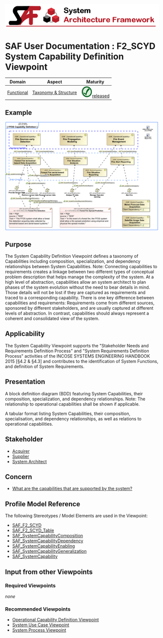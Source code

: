 ![System Architecture Framework](../diagrams/Banner_SAF.png)
# SAF User Documentation : **F2_SCYD** System Capability Definition Viewpoint
|**Domain**|**Aspect**|**Maturity**|
| --- | --- | --- |
|[Functional](../domains.md#Domain-Functional)|[Taxonomy & Structure](../aspects.md#Aspect-Taxonomy-&-Structure)|![Released](../diagrams/Symbol_confirmed.png )[released](../using-saf/maturity.md#released)|
## Example
![System-Capability-Definition-Viewpoint-primary-example.svg](../diagrams/vp-examples/System-Capability-Definition-Viewpoint-primary-example.svg)
## Purpose
The System Capability Definition Viewpoint defines a taxonomy of Capabilities including composition, specialization, and dependency relationships between System Capabilities.
Note: Connecting capabilities to requirements creates a linkage between two different types of conceptual problem description that helps manage the complexity of the system. At a high level of abstraction, capabilities allow an system architect to plan phases of the system evolution without the need to bear details in mind. Those details will not be lost if they are captured as requirements and traced to a corresponding capability. There is one key difference between capabilities and requirements: Requirements come from different sources, sponsored by different stakeholders, and are usually captured at different levels of abstraction. In contrast, capabilities should always represent a coherent and consolidated view of the system.
## Applicability
The System Capability Viewpoint supports the "Stakeholder Needs and Requirements Definition Process" and "System Requirements Definition Process" activities of the INCOSE SYSTEMS ENGINEERING HANDBOOK 2015 [§4.2 & §4.3] and contributes to the identification of System Functions, and definition of System Requirements.
## Presentation
A block definition diagram (BDD) featuring System Capabilities, their composition, specialization, and dependency relationships.
Note: The relationship to operational capabilities shall be shown if applicable.

A tabular format listing System Capabilities, their composition, specialisation, and dependency relationships, as well as relations to operational capabilities.

## Stakeholder
* [Acquirer](../stakeholders.md#Acquirer)
* [Supplier](../stakeholders.md#Supplier)
* [System Architect](../stakeholders.md#System-Architect)
## Concern
* [What are the capabilities that are supported by the system?](../concerns.md#_2021x_2_8710274_1674576759126_506455_23537)
## Profile Model Reference
The following Stereotypes / Model Elements are used in the Viewpoint:
* [SAF_F2_SCYD](../stereotypes.md#saf_f2_scyd)
* [SAF_F2_SCYD_Table](../stereotypes.md#saf_f2_scyd_table)
* [SAF_SystemCapabilityComposition](../stereotypes.md#saf_systemcapabilitycomposition)
* [SAF_SystemCapabilityDependency](../stereotypes.md#saf_systemcapabilitydependency)
* [SAF_SystemCapabilityEnabling](../stereotypes.md#saf_systemcapabilityenabling)
* [SAF_SystemCapabilityGeneralization](../stereotypes.md#saf_systemcapabilitygeneralization)
* [SAF_SystemCapability](../stereotypes.md#saf_systemcapability)
## Input from other Viewpoints
### Required Viewpoints
*none*
### Recommended Viewpoints
* [Operational Capability Definition Viewpoint](Operational-Capability-Definition-Viewpoint.md)
* [System Use Case Viewpoint](System-Use-Case-Viewpoint.md)
* [System Process Viewpoint](System-Process-Viewpoint.md)
